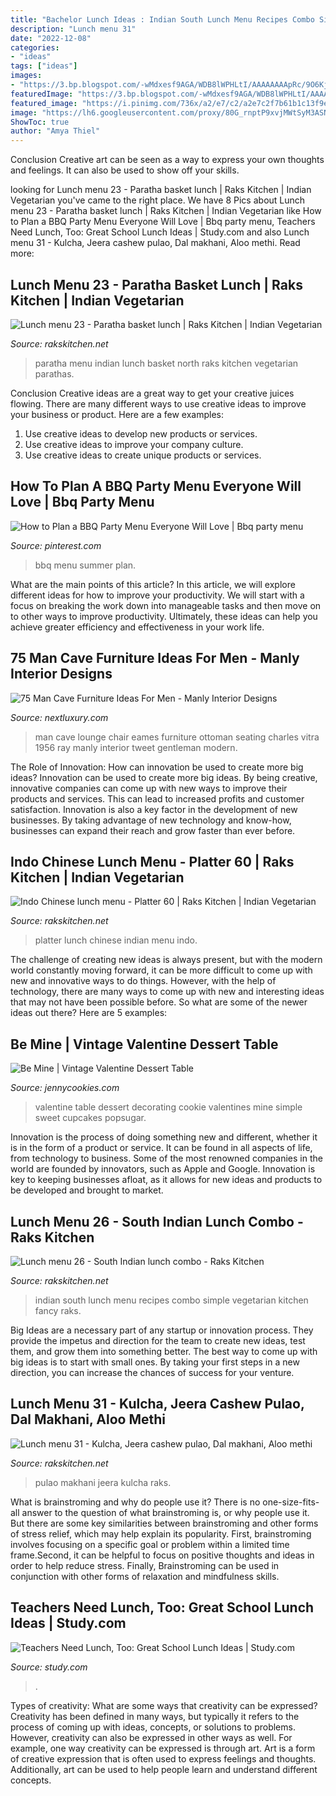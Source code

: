 ```yaml
---
title: "Bachelor Lunch Ideas : Indian South Lunch Menu Recipes Combo Simple Vegetarian Kitchen Fancy Raks"
description: "Lunch menu 31"
date: "2022-12-08"
categories:
- "ideas"
tags: ["ideas"]
images:
- "https://3.bp.blogspot.com/-wMdxesf9AGA/WDB8lWPHLtI/AAAAAAAApRc/9O6KjF4b5NsXgB3eUZedN88395dC4cZVACLcB/w1200-h630-p-k-no-nu/indo-chinese-lunch-platter.jpg"
featuredImage: "https://3.bp.blogspot.com/-wMdxesf9AGA/WDB8lWPHLtI/AAAAAAAApRc/9O6KjF4b5NsXgB3eUZedN88395dC4cZVACLcB/w1200-h630-p-k-no-nu/indo-chinese-lunch-platter.jpg"
featured_image: "https://i.pinimg.com/736x/a2/e7/c2/a2e7c2f7b61b1c13f9efcf82c43fb5b8.jpg"
image: "https://lh6.googleusercontent.com/proxy/80G_rnptP9xvjMWtSyM3ASN3g0KyYvQ-jlUCzC55JPkEMklN3rCqODZV-J7YepR5zoSFWw5_BGCNm3wakQpeoHs7g3NeeBExczjswOTIhNBbMpH8=w1200-h630-p-k-no-nu"
ShowToc: true
author: "Amya Thiel"
---
```



Conclusion
Creative art can be seen as a way to express your own thoughts and feelings. It can also be used to show off your skills.

	

		
looking for Lunch menu 23 - Paratha basket lunch | Raks Kitchen | Indian Vegetarian you've came to the right place. We have 8 Pics about Lunch menu 23 - Paratha basket lunch | Raks Kitchen | Indian Vegetarian like How to Plan a BBQ Party Menu Everyone Will Love | Bbq party menu, Teachers Need Lunch, Too: Great School Lunch Ideas | Study.com and also Lunch menu 31 - Kulcha, Jeera cashew pulao, Dal makhani, Aloo methi. Read more:
		
    
## Lunch Menu 23 - Paratha Basket Lunch | Raks Kitchen | Indian Vegetarian

<img loading=lazy src="https://lh6.googleusercontent.com/proxy/80G_rnptP9xvjMWtSyM3ASN3g0KyYvQ-jlUCzC55JPkEMklN3rCqODZV-J7YepR5zoSFWw5_BGCNm3wakQpeoHs7g3NeeBExczjswOTIhNBbMpH8=w1200-h630-p-k-no-nu" onerror="this.onerror=null;this.src='https://tse2.mm.bing.net/th?id=OIP.iM84_y0NYfvF5rVeP3IIVAHaJQ&amp;pid=15.1';" alt="Lunch menu 23 - Paratha basket lunch | Raks Kitchen | Indian Vegetarian">

_Source: rakskitchen.net_

>paratha menu indian lunch basket north raks kitchen vegetarian parathas. 

	

Conclusion
Creative ideas are a great way to get your creative juices flowing. There are many different ways to use creative ideas to improve your business or product. Here are a few examples:
1. Use creative ideas to develop new products or services.
2. Use creative ideas to improve your company culture.
3. Use creative ideas to create unique products or services.

    
## How To Plan A BBQ Party Menu Everyone Will Love | Bbq Party Menu

<img loading=lazy src="https://i.pinimg.com/736x/a2/e7/c2/a2e7c2f7b61b1c13f9efcf82c43fb5b8.jpg" onerror="this.onerror=null;this.src='https://tse3.mm.bing.net/th?id=OIP.2g5x6nzV97dE0UD764LXWgHaLH&amp;pid=15.1';" alt="How to Plan a BBQ Party Menu Everyone Will Love | Bbq party menu">

_Source: pinterest.com_

>bbq menu summer plan. 

	

What are the main points of this article?
In this article, we will explore different ideas for how to improve your productivity. We will start with a focus on breaking the work down into manageable tasks and then move on to other ways to improve productivity. Ultimately, these ideas can help you achieve greater efficiency and effectiveness in your work life.

    
## 75 Man Cave Furniture Ideas For Men - Manly Interior Designs

<img loading=lazy src="http://nextluxury.com/wp-content/uploads/man-cave-seating-ideas-eames-lounge-chair.jpg" onerror="this.onerror=null;this.src='https://tse4.mm.bing.net/th?id=OIP.pbDOb0YW9Mx05f7tXBst8gHaJ4&amp;pid=15.1';" alt="75 Man Cave Furniture Ideas For Men - Manly Interior Designs">

_Source: nextluxury.com_

>man cave lounge chair eames furniture ottoman seating charles vitra 1956 ray manly interior tweet gentleman modern. 

	

The Role of Innovation: How can innovation be used to create more big ideas?
Innovation can be used to create more big ideas. By being creative, innovative companies can come up with new ways to improve their products and services. This can lead to increased profits and customer satisfaction. Innovation is also a key factor in the development of new businesses. By taking advantage of new technology and know-how, businesses can expand their reach and grow faster than ever before.

    
## Indo Chinese Lunch Menu - Platter 60 | Raks Kitchen | Indian Vegetarian

<img loading=lazy src="https://3.bp.blogspot.com/-wMdxesf9AGA/WDB8lWPHLtI/AAAAAAAApRc/9O6KjF4b5NsXgB3eUZedN88395dC4cZVACLcB/w1200-h630-p-k-no-nu/indo-chinese-lunch-platter.jpg" onerror="this.onerror=null;this.src='https://tse3.mm.bing.net/th?id=OIP.JwSSEscs63zMi_ONV3xFBQHaD5&amp;pid=15.1';" alt="Indo Chinese lunch menu - Platter 60 | Raks Kitchen | Indian Vegetarian">

_Source: rakskitchen.net_

>platter lunch chinese indian menu indo. 

	

The challenge of creating new ideas is always present, but with the modern world constantly moving forward, it can be more difficult to come up with new and innovative ways to do things. However, with the help of technology, there are many ways to come up with new and interesting ideas that may not have been possible before. So what are some of the newer ideas out there? Here are 5 examples: 

    
## Be Mine | Vintage Valentine Dessert Table

<img loading=lazy src="http://4.bp.blogspot.com/-OSNiO2NmwzA/T0NQm80XoqI/AAAAAAAAbOo/19reJukqfwg/s1600/IMG_5286.jpg" onerror="this.onerror=null;this.src='https://tse1.mm.bing.net/th?id=OIP.74tJebyjtI2Alo22beiJPwHaLG&amp;pid=15.1';" alt="Be Mine | Vintage Valentine Dessert Table">

_Source: jennycookies.com_

>valentine table dessert decorating cookie valentines mine simple sweet cupcakes popsugar. 

	

Innovation is the process of doing something new and different, whether it is in the form of a product or service. It can be found in all aspects of life, from technology to business. Some of the most renowned companies in the world are founded by innovators, such as Apple and Google. Innovation is key to keeping businesses afloat, as it allows for new ideas and products to be developed and brought to market.

    
## Lunch Menu 26 - South Indian Lunch Combo - Raks Kitchen

<img loading=lazy src="http://farm3.staticflickr.com/2829/10993534204_2ae8179db1_z.jpg" onerror="this.onerror=null;this.src='https://tse4.mm.bing.net/th?id=OIP.R1JZszma4hPIKJDK5l7fFQHaJR&amp;pid=15.1';" alt="Lunch menu 26 - South Indian lunch combo - Raks Kitchen">

_Source: rakskitchen.net_

>indian south lunch menu recipes combo simple vegetarian kitchen fancy raks. 

	

Big Ideas are a necessary part of any startup or innovation process. They provide the impetus and direction for the team to create new ideas, test them, and grow them into something better. The best way to come up with big ideas is to start with small ones. By taking your first steps in a new direction, you can increase the chances of success for your venture.

    
## Lunch Menu 31 - Kulcha, Jeera Cashew Pulao, Dal Makhani, Aloo Methi

<img loading=lazy src="https://lh5.googleusercontent.com/proxy/mB2XD37Upk1avdR9QbyhWoF4TadVToR6PJHhUdPAwnLAXf7wqrijDNNs72lbovRN-nGNUEaBidWjDWsXDHrBjinB0x57JHwzkjmfGw6Z3pRZnVYr=w1200-h630-p-k-no-nu" onerror="this.onerror=null;this.src='https://tse4.mm.bing.net/th?id=OIP.dK-M4H_8DEKYDw2-AAfnWAHaJQ&amp;pid=15.1';" alt="Lunch menu 31 - Kulcha, Jeera cashew pulao, Dal makhani, Aloo methi">

_Source: rakskitchen.net_

>pulao makhani jeera kulcha raks. 

	

What is brainstroming and why do people use it?
There is no one-size-fits-all answer to the question of what brainstroming is, or why people use it. But there are some key similarities between brainstroming and other forms of stress relief, which may help explain its popularity. First, brainstroming involves focusing on a specific goal or problem within a limited time frame.Second, it can be helpful to focus on positive thoughts and ideas in order to help reduce stress. Finally, Brainstroming can be used in conjunction with other forms of relaxation and mindfulness skills.

    
## Teachers Need Lunch, Too: Great School Lunch Ideas | Study.com

<img loading=lazy src="https://study.com/cimages/multimages/16/adobestock_107116288.jpeg" onerror="this.onerror=null;this.src='https://tse2.mm.bing.net/th?id=OIP.0um17ehwOJUgiKrvgbeSpQHaE8&amp;pid=15.1';" alt="Teachers Need Lunch, Too: Great School Lunch Ideas | Study.com">

_Source: study.com_

>. 

	

Types of creativity: What are some ways that creativity can be expressed?
Creativity has been defined in many ways, but typically it refers to the process of coming up with ideas, concepts, or solutions to problems. However, creativity can also be expressed in other ways as well. For example, one way creativity can be expressed is through art. Art is a form of creative expression that is often used to express feelings and thoughts. Additionally, art can be used to help people learn and understand different concepts.

